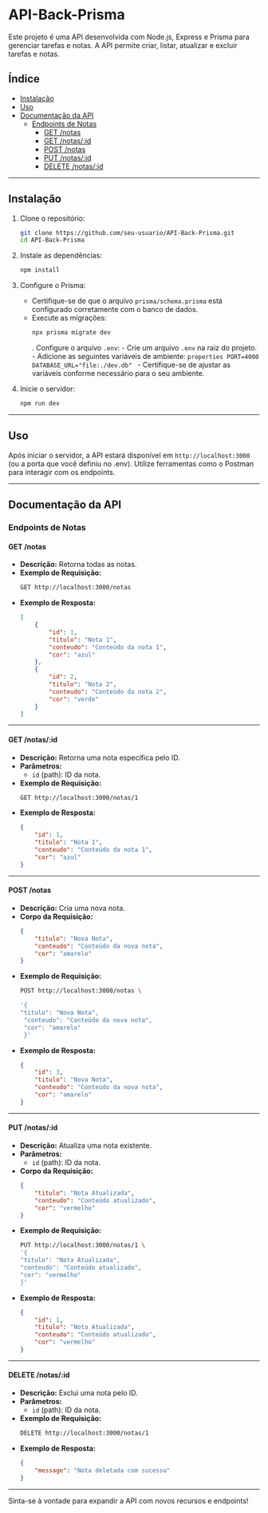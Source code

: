 # API-Back-Prisma

Este projeto é uma API desenvolvida com Node.js, Express e Prisma para gerenciar tarefas e notas. A API permite criar, listar, atualizar e excluir tarefas e notas.

## Índice
- [Instalação](#instalação)
- [Uso](#uso)
- [Documentação da API](#documentação-da-api)
    - [Endpoints de Notas](#endpoints-de-notas)
        - [GET /notas](#get-notas)
        - [GET /notas/:id](#get-notasid)
        - [POST /notas](#post-notas)
        - [PUT /notas/:id](#put-notasid)
        - [DELETE /notas/:id](#delete-notasid)

---

## Instalação

1. Clone o repositório:
     ```bash
     git clone https://github.com/seu-usuario/API-Back-Prisma.git
     cd API-Back-Prisma
     ```

2. Instale as dependências:
     ```bash
     npm install
     ```

3. Configure o Prisma:
     - Certifique-se de que o arquivo `prisma/schema.prisma` está configurado corretamente com o banco de dados.
     - Execute as migrações:
         ```bash
         npx prisma migrate dev
         ```
        . Configure o arquivo `.env`:
            - Crie um arquivo `.env` na raiz do projeto.
            - Adicione as seguintes variáveis de ambiente:
                ```properties
                PORT=4000
                DATABASE_URL="file:./dev.db"
                ```
            - Certifique-se de ajustar as variáveis conforme necessário para o seu ambiente.
4. Inicie o servidor:
     ```bash
     npm run dev
     ```

---

## Uso

Após iniciar o servidor, a API estará disponível em `http://localhost:3000` (ou a porta que você definiu no .env). Utilize ferramentas como o Postman para interagir com os endpoints.

---

## Documentação da API

### Endpoints de Notas

#### **GET /notas**

- **Descrição:** Retorna todas as notas.
- **Exemplo de Requisição:**
    ```bash
    GET http://localhost:3000/notas
    ```
- **Exemplo de Resposta:**
    ```json
    [
        {
            "id": 1,
            "titulo": "Nota 1",
            "conteudo": "Conteúdo da nota 1",
            "cor": "azul"
        },
        {
            "id": 2,
            "titulo": "Nota 2",
            "conteudo": "Conteúdo da nota 2",
            "cor": "verde"
        }
    ]
    ```

---

#### **GET /notas/:id**

- **Descrição:** Retorna uma nota específica pelo ID.
- **Parâmetros:**
    - `id` (path): ID da nota.
- **Exemplo de Requisição:**
    ```bash
    GET http://localhost:3000/notas/1
    ```
- **Exemplo de Resposta:**
    ```json
    {
        "id": 1,
        "titulo": "Nota 1",
        "conteudo": "Conteúdo da nota 1",
        "cor": "azul"
    }
    ```

---

#### **POST /notas**

- **Descrição:** Cria uma nova nota.
- **Corpo da Requisição:**
    ```json
    {
        "titulo": "Nova Nota",
        "conteudo": "Conteúdo da nova nota",
        "cor": "amarelo"
    }
    ```
- **Exemplo de Requisição:**
    ```bash
    POST http://localhost:3000/notas \

    '{
    "titulo": "Nova Nota",
     "conteudo": "Conteúdo da nova nota",
     "cor": "amarelo"
     }'
    ```
- **Exemplo de Resposta:**
    ```json
    {
        "id": 3,
        "titulo": "Nova Nota",
        "conteudo": "Conteúdo da nova nota",
        "cor": "amarelo"
    }
    ```

---

#### **PUT /notas/:id**

- **Descrição:** Atualiza uma nota existente.
- **Parâmetros:**
    - `id` (path): ID da nota.
- **Corpo da Requisição:**
    ```json
    {
        "titulo": "Nota Atualizada",
        "conteudo": "Conteúdo atualizado",
        "cor": "vermelho"
    }
    ```
- **Exemplo de Requisição:**
    ```bash
    PUT http://localhost:3000/notas/1 \
    '{
    "titulo": "Nota Atualizada",
    "conteudo": "Conteúdo atualizado",
    "cor": "vermelho"
    }'
    ```
- **Exemplo de Resposta:**
    ```json
    {
        "id": 1,
        "titulo": "Nota Atualizada",
        "conteudo": "Conteúdo atualizado",
        "cor": "vermelho"
    }
    ```

---

#### **DELETE /notas/:id**

- **Descrição:** Exclui uma nota pelo ID.
- **Parâmetros:**
    - `id` (path): ID da nota.
- **Exemplo de Requisição:**
    ```bash
    DELETE http://localhost:3000/notas/1
    ```
- **Exemplo de Resposta:**
    ```json
    {
        "message": "Nota deletada com sucesso"
    }
    ```

---

Sinta-se à vontade para expandir a API com novos recursos e endpoints!  
